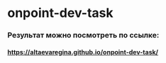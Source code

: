 # onpoint-dev-task

### Результат можно посмотреть по ссылке:

#### https://altaevaregina.github.io/onpoint-dev-task/
